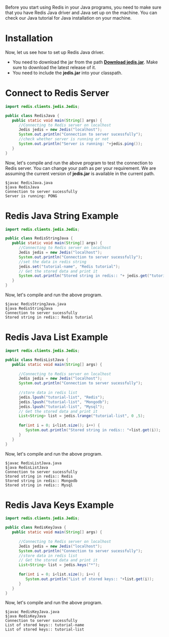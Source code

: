 Before you start using Redis in your Java programs, you need to make sure that you have Redis Java driver and Java set up on the machine. You can check our Java tutorial for Java installation on your machine.



# Installation

Now, let us see how to set up Redis Java driver.

- You need to download the jar from the path [**Download jedis.jar**](http://repo1.maven.org/maven2/redis/clients/jedis/2.1.0/jedis-2.1.0-sources.jar). Make sure to download the latest release of it.
- You need to include the **jedis.jar** into your classpath.



# Connect to Redis Server

```java
import redis.clients.jedis.Jedis; 

public class RedisJava { 
   public static void main(String[] args) { 
      //Connecting to Redis server on localhost 
      Jedis jedis = new Jedis("localhost"); 
      System.out.println("Connection to server sucessfully"); 
      //check whether server is running or not 
      System.out.println("Server is running: "+jedis.ping()); 
   } 
} 
```



Now, let's compile and run the above program to test the connection to Redis server. You can change your path as per your requirement. We are assuming the current version of **jedis.jar** is available in the current path.

```
$javac RedisJava.java 
$java RedisJava 
Connection to server sucessfully 
Server is running: PONG
```



# Redis Java String Example

```java
import redis.clients.jedis.Jedis; 

public class RedisStringJava { 
   public static void main(String[] args) { 
      //Connecting to Redis server on localhost 
      Jedis jedis = new Jedis("localhost"); 
      System.out.println("Connection to server sucessfully"); 
      //set the data in redis string 
      jedis.set("tutorial-name", "Redis tutorial"); 
      // Get the stored data and print it 
      System.out.println("Stored string in redis:: "+ jedis.get("tutorial-name")); 
   } 
}
```

Now, let's compile and run the above program.

```
$javac RedisStringJava.java 
$java RedisStringJava 
Connection to server sucessfully 
Stored string in redis:: Redis tutorial 
```



# Redis Java List Example

```java
import redis.clients.jedis.Jedis; 

public class RedisListJava { 
   public static void main(String[] args) { 
   
      //Connecting to Redis server on localhost 
      Jedis jedis = new Jedis("localhost"); 
      System.out.println("Connection to server sucessfully"); 
      
      //store data in redis list 
      jedis.lpush("tutorial-list", "Redis"); 
      jedis.lpush("tutorial-list", "Mongodb"); 
      jedis.lpush("tutorial-list", "Mysql"); 
      // Get the stored data and print it 
      List<String> list = jedis.lrange("tutorial-list", 0 ,5); 
      
      for(int i = 0; i<list.size(); i++) { 
         System.out.println("Stored string in redis:: "+list.get(i)); 
      } 
   } 
} 
```

Now, let's compile and run the above program.

```
$javac RedisListJava.java 
$java RedisListJava 
Connection to server sucessfully 
Stored string in redis:: Redis 
Stored string in redis:: Mongodb 
Stored string in redis:: Mysql
```



# Redis Java Keys Example

```java
import redis.clients.jedis.Jedis; 

public class RedisKeyJava { 
   public static void main(String[] args) { 
   
      //Connecting to Redis server on localhost 
      Jedis jedis = new Jedis("localhost"); 
      System.out.println("Connection to server sucessfully"); 
      //store data in redis list 
      // Get the stored data and print it 
      List<String> list = jedis.keys("*"); 
      
      for(int i = 0; i<list.size(); i++) { 
         System.out.println("List of stored keys:: "+list.get(i)); 
      } 
   } 
}
```

Now, let's compile and run the above program.

```
$javac RedisKeyJava.java 
$java RedisKeyJava 
Connection to server sucessfully 
List of stored keys:: tutorial-name 
List of stored keys:: tutorial-list 
```

